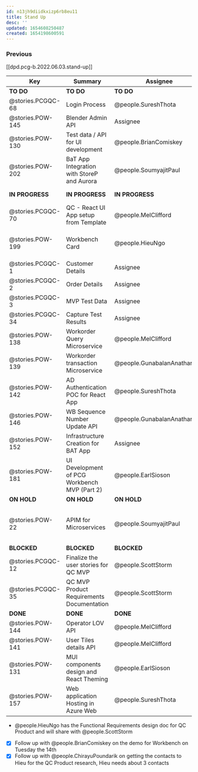 ```yaml
---
id: n13jh9diidkxizp6rb8eu11
title: Stand Up
desc: ''
updated: 1654608250487
created: 1654198600591
---
```


### Previous

[[dpd.pcg-b.2022.06.03.stand-up]]

| Key               | Summary                                      | Assignee                     | Notes                                            | Components                         |
| ----------------- | -------------------------------------------- | ---------------------------- | ------------------------------------------------ | ---------------------------------- |
| **TO DO**         | **TO DO**                                    | **TO DO**                    | **TO DO**                                        | **TO DO**                          |
| @stories.PCGQC-68 | Login Process                                | @people.SureshThota          |                                                  |                                    |
| @stories.POW-145  | Blender Admin API                            | Assignee                     |                                                  | Microservices and API              |
| @stories.POW-130  | Test data / API for UI development           | @people.BrianComiskey        |                                                  | Testing; UI Front End              |
| @stories.POW-202  | BaT App Integration with StoreP and Aurora   | @people.SoumyajitPaul       |                                                  | Integration                        |
| **IN PROGRESS**   | **IN PROGRESS**                              | **IN PROGRESS**              | **IN PROGRESS**                                  | **IN PROGRESS**                    |
| @stories.PCGQC-70 | QC - React UI App setup from Template        | @people.MelClifford          |                                                  | UI Front End                       |
| @stories.POW-199  | Workbench Card                               | @people.HieuNgo              | should be unblocked by EoD today                 | UX                                 |
| @stories.PCGQC-1  | Customer Details                             | Assignee                     |                                                  |                                    |
| @stories.PCGQC-2  | Order Details                                | Assignee                     |                                                  |                                    |
| @stories.PCGQC-3  | MVP Test Data                                | Assignee                     |                                                  |                                    |
| @stories.PCGQC-34 | Capture Test Results                         | Assignee                     |                                                  | Microservices and API              |
| @stories.POW-138  | Workorder Query Microservice                 | @people.MelClifford          | should be completed by EoD                       | Microservices and API              |
| @stories.POW-139  | Workorder transaction Microservice           | @people.GunabalanAnatharajan |                                                  | Microservices and API              |
| @stories.POW-142  | AD Authentication POC for React App          | @people.SureshThota          |                                                  | Microservices and API;UI Front End |
| @stories.POW-146  | WB Sequence Number Update API                | @people.GunabalanAnatharajan |                                                  | Microservices and API              |
| @stories.POW-152  | Infrastructure Creation for BAT App          | Assignee                     |                                                  |                                    |
| @stories.POW-181  | UI Development of PCG Workbench MVP (Part 2) | @people.EarlSioson           |                                                  | UI Front End                       |
| **ON HOLD**       | **ON HOLD**                                  | **ON HOLD**                  | **ON HOLD**                                      | **ON HOLD**                        |
| @stories.POW-22   | APIM for Microservices                       | @people.SoumyajitPaul       | Paul spoke with Ram, there's a meeting tomorrow. | Microservices and API              |
| **BLOCKED**       | **BLOCKED**                                  | **BLOCKED**                  | **BLOCKED**                                      | **BLOCKED**                        |
| @stories.PCGQC-12 | Finalize the user stories for QC MVP         | @people.ScottStorm           |                                                  |                                    |
| @stories.PCGQC-35 | QC MVP Product Requirements Documentation    | @people.ScottStorm           |                                                  |                                    |
| **DONE**          | **DONE**                                     | **DONE**                     | **DONE**                                         | **DONE**                           |
| @stories.POW-144  | Operator LOV API                             | @people.MelClifford          |                                                  | Microservices and API              |
| @stories.POW-141  | User Tiles details API                       | @people.MelClifford          |                                                  | Microservices and API              |
| @stories.POW-131  | MUI components design and React Theming      | @people.EarlSioson           |                                                  | UI Front End;UX                    |
| @stories.POW-157  | Web application Hosting in Azure Web         | @people.SureshThota          |                                                  |                                    |

- @people.HieuNgo has the Functional Requirements design doc for QC Product and will share with @people.ScottStorm

- [x] Follow up with @people.BrianComiskey on the demo for Workbench on Tuesday the 14th
- [x] Follow up with @people.ChirayuPoundarik on getting the contacts to Hieu for the QC Product research, Hieu needs about 3 contacts
